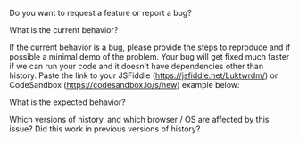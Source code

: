 Do you want to request a feature or report a bug?

What is the current behavior?

If the current behavior is a bug, please provide the steps to reproduce and if possible a minimal demo of the problem. Your bug will get fixed much faster if we can run your code and it doesn't have dependencies other than history. Paste the link to your JSFiddle (https://jsfiddle.net/Luktwrdm/) or CodeSandbox (https://codesandbox.io/s/new) example below:

What is the expected behavior?

Which versions of history, and which browser / OS are affected by this issue? Did this work in previous versions of history?
